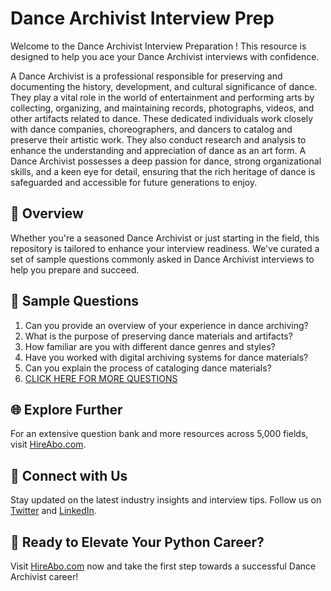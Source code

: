 # Dance Archivist Interview Prep

Welcome to the Dance Archivist Interview Preparation ! This resource is designed to help you ace your Dance Archivist interviews with confidence.

A Dance Archivist is a professional responsible for preserving and documenting the history, development, and cultural significance of dance. They play a vital role in the world of entertainment and performing arts by collecting, organizing, and maintaining records, photographs, videos, and other artifacts related to dance. These dedicated individuals work closely with dance companies, choreographers, and dancers to catalog and preserve their artistic work. They also conduct research and analysis to enhance the understanding and appreciation of dance as an art form. A Dance Archivist possesses a deep passion for dance, strong organizational skills, and a keen eye for detail, ensuring that the rich heritage of dance is safeguarded and accessible for future generations to enjoy.

## 🚀 Overview

Whether you're a seasoned Dance Archivist or just starting in the field, this repository is tailored to enhance your interview readiness. We've curated a set of sample questions commonly asked in Dance Archivist interviews to help you prepare and succeed.

## 📝 Sample Questions

1. Can you provide an overview of your experience in dance archiving?
2. What is the purpose of preserving dance materials and artifacts?
3. How familiar are you with different dance genres and styles?
4. Have you worked with digital archiving systems for dance materials?
5. Can you explain the process of cataloging dance materials?
6. [CLICK HERE FOR MORE QUESTIONS](https://hireabo.com/job/16_4_15/Dance%20Archivist)

## 🌐 Explore Further

For an extensive question bank and more resources across 5,000 fields, visit [HireAbo.com](https://www.hireabo.com).

## 📱 Connect with Us

Stay updated on the latest industry insights and interview tips. Follow us on [Twitter](https://twitter.com/hireabo) and [LinkedIn](https://www.linkedin.com/in/hire-abo-3609972a8/).

## 🚀 Ready to Elevate Your Python Career?

Visit [HireAbo.com](https://www.hireabo.com) now and take the first step towards a successful Dance Archivist career!